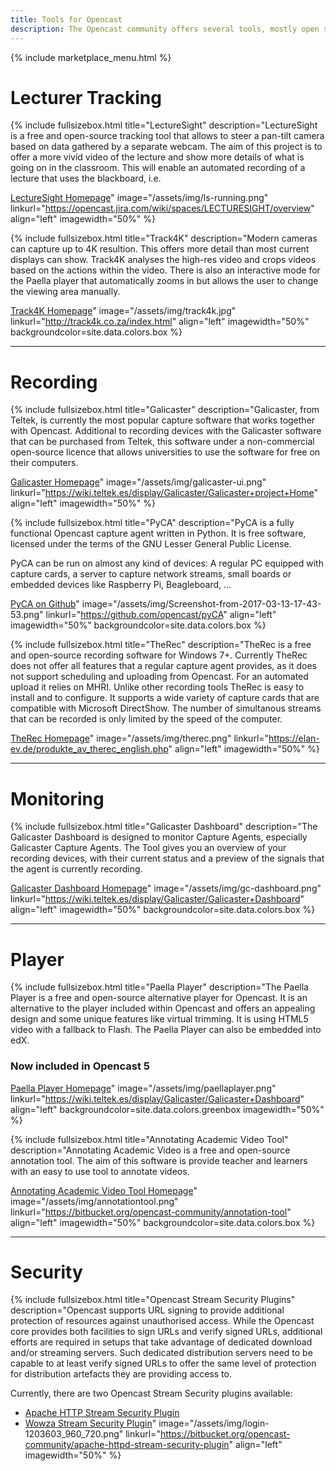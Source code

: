 ```yaml
---
title: Tools for Opencast
description: The Opencast community offers several tools, mostly open source, that work together with Opencast to increase the functionality. These tools can improve the capture, offer a export or integration into other systems, can give you a choice of different players and much more.
---
```

{% include marketplace_menu.html %}

# Lecturer Tracking

{% include fullsizebox.html 
title="LectureSight"
description="LectureSight is a free and open-source tracking tool that allows to steer a pan-tilt camera based on data gathered by a separate webcam. The aim of this project is to offer a more vivid video of the lecture and show more details of what is going on in the classroom. This will enable an automated recording of a lecture that uses the blackboard, i.e.

[LectureSight Homepage](https://opencast.jira.com/wiki/spaces/LECTURESIGHT/overview)"
image="/assets/img/ls-running.png"
linkurl="https://opencast.jira.com/wiki/spaces/LECTURESIGHT/overview"
align="left"
imagewidth="50%"
%}

{% include fullsizebox.html 
title="Track4K"
description="Modern cameras can capture up to 4K resultion. This offers more detail than most current displays can show. Track4K analyses the high-res video and crops videos based on the actions within the video. There is also an interactive mode for the Paella player that automatically zooms in but allows the user to change the viewing area manually.

[Track4K Homepage](http://track4k.co.za/index.html)"
image="/assets/img/track4k.jpg"
linkurl="http://track4k.co.za/index.html"
align="left"
imagewidth="50%"
backgroundcolor=site.data.colors.box
%}

---

# Recording

{% include fullsizebox.html 
title="Galicaster"
description="Galicaster, from Teltek, is currently the most popular capture software that works together with Opencast. Additional to recording devices with the Galicaster software that can be purchased from Teltek, this software under a non-commercial open-source licence that allows universities to use the software for free on their computers.

[Galicaster Homepage](https://wiki.teltek.es/display/Galicaster/Galicaster+project+Home)"
image="/assets/img/galicaster-ui.png"
linkurl="https://wiki.teltek.es/display/Galicaster/Galicaster+project+Home"
align="left"
imagewidth="50%"
%}

{% include fullsizebox.html 
title="PyCA"
description="PyCA is a fully functional Opencast capture agent written in Python. It is free software, licensed under the terms of the GNU Lesser General Public License.

PyCA can be run on almost any kind of devices: A regular PC equipped with capture cards, a server to capture network streams, small boards or embedded devices like Raspberry Pi, Beagleboard, …

[PyCA on Github](https://github.com/opencast/pyCA)"
image="/assets/img/Screenshot-from-2017-03-13-17-43-53.png"
linkurl="https://github.com/opencast/pyCA"
align="left"
imagewidth="50%"
backgroundcolor=site.data.colors.box
%}

{% include fullsizebox.html 
title="TheRec"
description="TheRec is a free and open-source recording software for Windows 7+. Currently TheRec does not offer all features that a regular capture agent provides, as it does not support scheduling and uploading from Opencast. For an automated upload it relies on MHRI. Unlike other recording tools TheRec is easy to install and to configure. It supports a wide variety of capture cards that are compatible with Microsoft DirectShow. The number of simultanous streams that can be recorded is only limited by the speed of the computer.

[TheRec Homepage](https://elan-ev.de/produkte_av_therec_english.php)"
image="/assets/img/therec.png"
linkurl="https://elan-ev.de/produkte_av_therec_english.php"
align="left"
imagewidth="50%"
%}

---

# Monitoring

{% include fullsizebox.html 
title="Galicaster Dashboard"
description="The Galicaster Dashboard is designed to monitor Capture Agents, especially Galicaster Capture Agents. The Tool gives you an overview of your recording devices, with their current status and a preview of the signals that the agent is currently recording.

[Galicaster Dashboard Homepage](https://wiki.teltek.es/display/Galicaster/Galicaster+Dashboard)"
image="/assets/img/gc-dashboard.png"
linkurl="https://wiki.teltek.es/display/Galicaster/Galicaster+Dashboard"
align="left"
imagewidth="50%"
backgroundcolor=site.data.colors.box
%}

---

# Player

{% include fullsizebox.html 
title="Paella Player"
description="The Paella Player is a free and open-source alternative player for Opencast. It is an alternative to the player included within Opencast and offers an appealing design and some unique features like virtual trimming. It is using HTML5 video with a fallback to Flash. The Paella Player can also be embedded into edX.

### Now included in Opencast 5

[Paella Player Homepage](http://paellaplayer.upv.es/)"
image="/assets/img/paellaplayer.png"
linkurl="https://wiki.teltek.es/display/Galicaster/Galicaster+Dashboard"
align="left"
backgroundcolor=site.data.colors.greenbox
imagewidth="50%"
%}

{% include fullsizebox.html 
title="Annotating Academic Video Tool"
description="Annotating Academic Video is a free and open-source annotation tool. The aim of this software is provide teacher and learners with an easy to use tool to annotate videos.

[Annotating Academic Video Tool Homepage](https://bitbucket.org/opencast-community/annotation-tool)"
image="/assets/img/annotationtool.png"
linkurl="https://bitbucket.org/opencast-community/annotation-tool"
align="left"
imagewidth="50%"
backgroundcolor=site.data.colors.box
%}

---

# Security

{% include fullsizebox.html 
title="Opencast Stream Security Plugins"
description="Opencast supports URL signing to provide additional protection of resources against unauthorised access. While the Opencast core provides both facilities to sign URLs and verify signed URLs, additional efforts are required in setups that take advantage of dedicated download and/or streaming servers. Such dedicated distribution servers need to be capable to at least verify signed URLs to offer the same level of protection for distribution artefacts they are providing access to.

Currently, there are two Opencast Stream Security plugins available:

- [Apache HTTP Stream Security Plugin](https://bitbucket.org/opencast-community/apache-httpd-stream-security-plugin)
- [Wowza Stream Security Plugin](https://bitbucket.org/opencast-community/wowza-stream-security-plugin/src)"
image="/assets/img/login-1203603_960_720.png"
linkurl="https://bitbucket.org/opencast-community/apache-httpd-stream-security-plugin"
align="left"
imagewidth="50%"
%}
